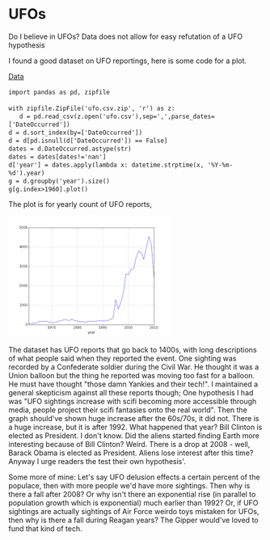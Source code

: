 # UFOs

Do I believe in UFOs? Data does not allow for easy refutation of a UFO
hypothesis

I found a good dataset on UFO reportings, here is some code for a plot.

[Data](https://drive.google.com/uc?export=view&id=16bC7IoJIE0VDqt2rt9wUW6e4MgLz1Q7w)

```
import pandas as pd, zipfile

with zipfile.ZipFile('ufo.csv.zip', 'r') as z:
   d = pd.read_csv(z.open('ufo.csv'),sep=',',parse_dates=['DateOccurred'])
d = d.sort_index(by=['DateOccurred'])
d = d[pd.isnull(d['DateOccurred']) == False]
dates = d.DateOccurred.astype(str)
dates = dates[dates!='nan']
d['year'] = dates.apply(lambda x: datetime.strptime(x, '%Y-%m-%d').year)
g = d.groupby('year').size()
g[g.index>1960].plot()
```

The plot is for yearly count of UFO reports,

![](test_01.png)

The dataset has UFO reports that go back to 1400s, with long
descriptions of what people said when they reported the event. One
sighting was recorded by a Confederate soldier during the Civil
War. He thought it was a Union balloon but the thing he reported was
moving too fast for a balloon. He must have thought "those damn
Yankies and their tech!". I maintained a general skepticism against
all these reports though; One hypothesis I had was "UFO sightings
increase with scifi becoming more accessible through media, people
project their scifi fantasies onto the real world". Then the graph
should've shown huge increase after the 60s/70s, it did not. There is
a huge increase, but it is after 1992. What happened that year? Bill
Clinton is elected as President. I don't know. Did the aliens started
finding Earth more interesting because of Bill Clinton? Weird. There
is a drop at 2008 - well, Barack Obama is elected as President. Aliens
lose interest after this time? Anyway I urge readers the test their
own hypothesis'.

Some more of mine: Let's say UFO delusion effects a certain percent of
the populace, then with more people we'd have more sightings. Then why
is there a fall after 2008? Or why isn't there an exponential rise (in
parallel to population growth which is exponential) much earlier than
1992? Or, if UFO sightings are actually sightings of Air Force weirdo
toys mistaken for UFOs, then why is there a fall during Reagan years?
The Gipper would've loved to fund that kind of tech. 

